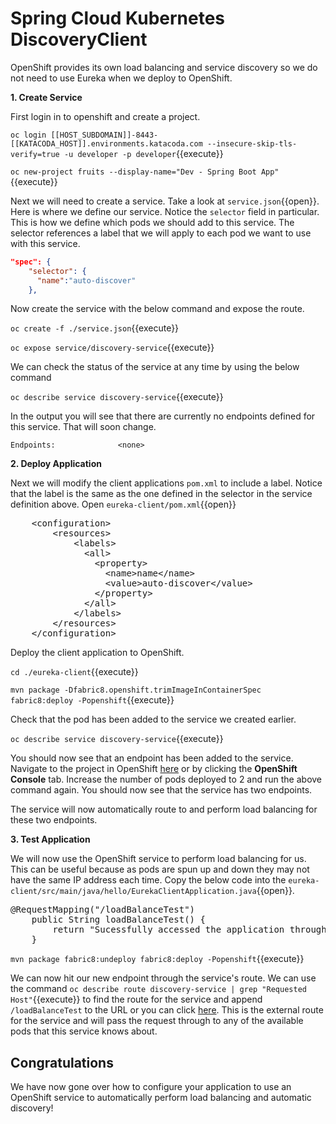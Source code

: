 # Spring Cloud Kubernetes DiscoveryClient

OpenShift provides its own load balancing and service discovery so we do not need to use Eureka when we deploy to OpenShift.  

**1. Create Service**

First login in to openshift and create a project.

``oc login [[HOST_SUBDOMAIN]]-8443-[[KATACODA_HOST]].environments.katacoda.com --insecure-skip-tls-verify=true -u developer -p developer``{{execute}}

``oc new-project fruits --display-name="Dev - Spring Boot App"``{{execute}}

Next we will need to create a service. Take a look at ``service.json``{{open}}. Here is where we define our service. Notice the `selector` field in particular. This is how we define which pods we should add to this service. The selector references a label that we will apply to each pod we want to use with this service. 

```json
"spec": {
    "selector": {
      "name":"auto-discover"
    },
```

Now create the service with the below command and expose the route. 
    
``oc create -f ./service.json``{{execute}}

``oc expose service/discovery-service``{{execute}}

We can check the status of the service at any time by using the below command

``oc describe service discovery-service``{{execute}}

In the output you will see that there are currently no endpoints defined for this service. That will soon change. 

`Endpoints:              <none>`

**2. Deploy Application**

Next we will modify the client applications `pom.xml` to include a label. Notice that the label is the same as the one defined in the selector in the service definition above. Open ``eureka-client/pom.xml``{{open}}

<pre class="file" data-filename="eureka-client/pom.xml" data-target="insert" data-marker="<!-- TODO: Add label here-->">
    &lt;configuration&gt;
        &lt;resources&gt;
            &lt;labels&gt; 
              &lt;all&gt; 
                &lt;property&gt; 
                  &lt;name&gt;name&lt;/name&gt;
                  &lt;value&gt;auto-discover&lt;/value&gt;
                &lt;/property&gt;
              &lt;/all&gt;
            &lt;/labels&gt;
        &lt;/resources&gt;
    &lt;/configuration&gt;
</pre>

Deploy the client application to OpenShift.

``cd ./eureka-client``{{execute}}

``mvn package -Dfabric8.openshift.trimImageInContainerSpec fabric8:deploy -Popenshift``{{execute}}

Check that the pod has been added to the service we created earlier. 

``oc describe service discovery-service``{{execute}}

You should now see that an endpoint has been added to the service. Navigate to the project in OpenShift [here](https://[[HOST_SUBDOMAIN]]-8443-[[KATACODA_HOST]].environments.katacoda.com/console/project/fruits/overview) or by clicking the **OpenShift Console** tab. Increase the number of pods deployed to 2 and run the above command again. You should now see that the service has two endpoints. 

The service will now automatically route to and perform load balancing for these two endpoints.

**3. Test Application**

We will now use the OpenShift service to perform load balancing for us. This can be useful because as pods are spun up and down they may not have the same IP address each time. Copy the below code into the `eureka-client/src/main/java/hello/EurekaClientApplication.java`{{open}}.

<pre class="file" data-filename="eureka-client/src/main/java/hello/EurekaClientApplication.java" data-target="insert" data-marker="//TODO: Add load balance endpoint here">
@RequestMapping("/loadBalanceTest")
    public String loadBalanceTest() {
        return "Sucessfully accessed the application through a load balancer!";
    }
</pre>

``mvn package fabric8:undeploy fabric8:deploy -Popenshift``{{execute}}

We can now hit our new endpoint through the service's route. We can use the command `oc describe route discovery-service | grep "Requested Host"`{{execute}} to find the route for the service and append `/loadBalanceTest` to the URL or you can click [here](http://discovery-service-fruits.[[HOST_SUBDOMAIN]]-80-[[KATACODA_HOST]].environments.katacoda.com/LoadBalanceTest). This is the external route for the service and will pass the request through to any of the available pods that this service knows about.

## Congratulations

We have now gone over how to configure your application to use an OpenShift service to automatically perform load balancing and automatic discovery!
